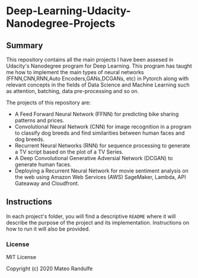 # Deep-Learning-Udacity-Nanodegree-Projects

## Summary
This repository contains all the main projects I have been assesed in Udacity's Nanodegree program for Deep Learning. This program has taught me how to implement the main types of neural networks (FFNN,CNN,RNN,Auto Encoders,GANs,DCGANs, etc) in Pytorch along with relevant concepts in the fields of Data Science and Machine Learning such as attention, batching, data pre-processing and so on.

The projects of this repository are: 
- A Feed Forward Neural Network (FFNN) for predicting bike sharing patterns and prices.
- Convolutional Neural Network (CNN) for image recognition in a program to classify dog breeds and find similarities between human faces and dog breeds. 
- Recurrent Neural Networks (RNN) for sequence processing to generate a TV script based on the plot of a TV Series. 
- A Deep Convolutional Generative Adversial Network (DCGAN) to generate human faces. 
- Deploying a Recurrent Neural Network for movie sentiment analysis on the web using Amazon Web Services (AWS) SageMaker, Lambda, API Gateaway and Cloudfront. 

## Instructions

In each project's folder, you will find a descriptive `README` where it will describe the purpose of the project and its implementation. Instructions on how to run it will also be provided. 

### License

MIT License

Copyright (c) 2020 Mateo Randulfe
